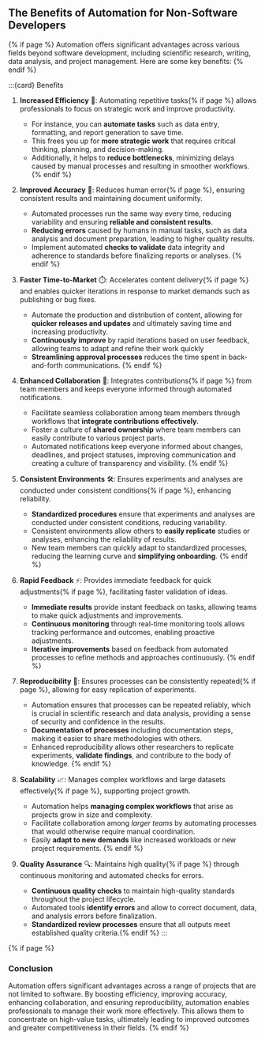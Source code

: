 ## The Benefits of Automation for Non-Software Developers

{% if page %}
Automation offers significant advantages across various fields beyond software development, including scientific research, writing, data analysis, and project management.
Here are some key benefits:
{% endif %}

:::{card} Benefits
1. **Increased Efficiency** 🚀: Automating repetitive tasks{% if page %} allows professionals to focus on strategic work and improve productivity.
   - For instance, you can **automate tasks** such as data entry, formatting, and report generation to save time. 
   - This frees you up for **more strategic work** that requires critical thinking, planning, and decision-making. 
   - Additionally, it helps to **reduce bottlenecks**, minimizing delays caused by manual processes and resulting in smoother workflows.
{% endif %}

2. **Improved Accuracy** 🎯: Reduces human error{% if page %}, ensuring consistent results and maintaining document uniformity.
   - Automated processes run the same way every time, reducing variability and ensuring **reliable and consistent results**.
   - **Reducing errors** caused by humans in manual tasks, such as data analysis and document preparation, leading to higher quality results.
   - Implement automated **checks to validate** data integrity and adherence to standards before finalizing reports or analyses.
{% endif %}

3. **Faster Time-to-Market** ⏱️: Accelerates content delivery{% if page %} and enables quicker iterations in response to market demands such as publishing or bug fixes.
   - Automate the production and distribution of content, allowing for **quicker releases and updates** and ultimately saving time and increasing productivity.
   - **Continuously improve** by rapid iterations based on user feedback, allowing teams to adapt and refine their work quickly
   - **Streamlining approval processes** reduces the time spent in back-and-forth communications.
{% endif %}

4. **Enhanced Collaboration** 🤝: Integrates contributions{% if page %} from team members and keeps everyone informed through automated notifications.
   - Facilitate seamless collaboration among team members through workflows that **integrate contributions effectively**.
   - Foster a culture of **shared ownership** where team members can easily contribute to various project parts.
   - Automated notifications keep everyone informed about changes, deadlines, and project statuses, improving communication and creating a culture of transparency and visibility.
{% endif %}

5. **Consistent Environments** 🛠️: Ensures experiments and analyses are conducted under consistent conditions{% if page %}, enhancing reliability.
   - **Standardized procedures** ensure that experiments and analyses are conducted under consistent conditions, reducing variability.
   - Consistent environments allow others to **easily replicate** studies or analyses, enhancing the reliability of results.
   - New team members can quickly adapt to standardized processes, reducing the learning curve and **simplifying onboarding**.
{% endif %}

6. **Rapid Feedback** ⚡: Provides immediate feedback for quick adjustments{% if page %}, facilitating faster validation of ideas.
   - **Immediate results** provide instant feedback on tasks, allowing teams to make quick adjustments and improvements.
   - **Continuous monitoring** through real-time monitoring tools allows tracking performance and outcomes, enabling proactive adjustments.
   - **Iterative improvements** based on feedback from automated processes to refine methods and approaches continuously.
{% endif %}

7. **Reproducibility** 🔄: Ensures processes can be consistently repeated{% if page %}, allowing for easy replication of experiments.
   - Automation ensures that processes can be repeated reliably, which is crucial in scientific research and data analysis, providing a sense of security and confidence in the results.
   - **Documentation of processes** including documentation steps, making it easier to share methodologies with others.
   - Enhanced reproducibility allows other researchers to replicate experiments, **validate findings**, and contribute to the body of knowledge.
{% endif %}

8. **Scalability** 📈: Manages complex workflows and large datasets effectively{% if page %}, supporting project growth.
   - Automation helps **managing complex workflows** that arise as projects grow in size and complexity.
   - Facilitate collaboration among *larger teams* by automating processes that would otherwise require manual coordination.
   - Easily **adapt to new demands** like increased workloads or new project requirements.
{% endif %}

9. **Quality Assurance** 🔍: Maintains high quality{% if page %} through continuous monitoring and automated checks for errors.
   - **Continuous quality checks** to maintain high-quality standards throughout the project lifecycle.
   - Automated tools **identify errors** and allow to correct document, data, and analysis errors before finalization.
   - **Standardized review processes** ensure that all outputs meet established quality criteria.{% endif %}
:::

{% if page %}
### Conclusion
Automation offers significant advantages across a range of projects that are not limited to software. 
By boosting efficiency, improving accuracy, enhancing collaboration, and ensuring reproducibility, automation enables professionals to manage their work more effectively. 
This allows them to concentrate on high-value tasks, ultimately leading to improved outcomes and greater competitiveness in their fields.
{% endif %}
